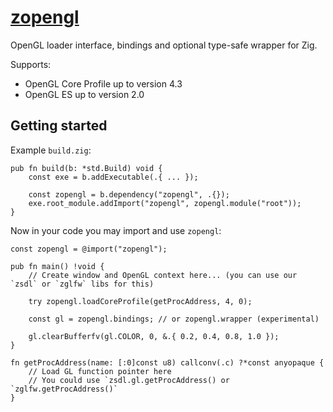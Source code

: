 # [zopengl](https://github.com/zig-gamedev/zopengl)

OpenGL loader interface, bindings and optional type-safe wrapper for Zig.

Supports:
  * OpenGL Core Profile up to version 4.3
  * OpenGL ES up to version 2.0

## Getting started

Example `build.zig`:

```zig
pub fn build(b: *std.Build) void {
    const exe = b.addExecutable(.{ ... });

    const zopengl = b.dependency("zopengl", .{});
    exe.root_module.addImport("zopengl", zopengl.module("root"));
}
```

Now in your code you may import and use `zopengl`:

```zig
const zopengl = @import("zopengl");

pub fn main() !void {
    // Create window and OpenGL context here... (you can use our `zsdl` or `zglfw` libs for this)

    try zopengl.loadCoreProfile(getProcAddress, 4, 0);

    const gl = zopengl.bindings; // or zopengl.wrapper (experimental)

    gl.clearBufferfv(gl.COLOR, 0, &.{ 0.2, 0.4, 0.8, 1.0 });
}

fn getProcAddress(name: [:0]const u8) callconv(.c) ?*const anyopaque {
    // Load GL function pointer here
    // You could use `zsdl.gl.getProcAddress() or `zglfw.getProcAddress()`
}
```
